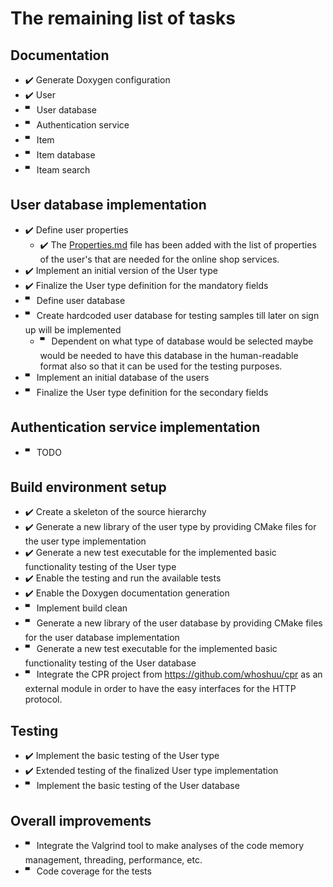 # The remaining list of tasks

## Documentation
- ✔️ Generate Doxygen configuration
- ✔️ User
- 🬀 User database
- 🬀 Authentication service
- 🬀 Item
- 🬀 Item database
- 🬀 Iteam search
    
## User database implementation
- ✔️ Define user properties
  - ✔️ The [Properties.md](https://github.com/armen-gevorgyan/online-shop-services/blob/master/documentation/user/Properties.md) file has been added with the list of properties of the user's that are needed for the online shop services.
- ✔️ Implement an initial version of the User type
- ✔️ Finalize the User type definition for the mandatory fields
- 🬀 Define user database
- 🬀 Create hardcoded user database for testing samples till later on sign up will be implemented 
  - 🬀 Dependent on what type of database would be selected maybe would be needed to have this database in the human-readable format also so that it can be used for the testing purposes.
- 🬀 Implement an initial database of the users
- 🬀 Finalize the User type definition for the secondary fields

## Authentication service implementation
- 🬀 TODO

## Build environment setup
- ✔️ Create a skeleton of the source hierarchy 
- ✔️ Generate a new library of the user type by providing CMake files for the user type implementation
- ✔️ Generate a new test executable for the implemented basic functionality testing of the User type
- ✔️ Enable the testing and run the available tests
- ✔️ Enable the Doxygen documentation generation 
- 🬀 Implement build clean 
- 🬀 Generate a new library of the user database by providing CMake files for the user database implementation
- 🬀 Generate a new test executable for the implemented basic functionality testing of the User database
- 🬀 Integrate the CPR project from https://github.com/whoshuu/cpr as an external module in order to have the easy interfaces for the HTTP protocol.

## Testing
- ✔️ Implement the basic testing of the User type
- ✔️ Extended testing of the finalized User type implementation
- 🬀 Implement the basic testing of the User database

## Overall improvements
- 🬀 Integrate the Valgrind tool to make analyses of the code memory management, threading, performance, etc.
- 🬀 Code coverage for the tests